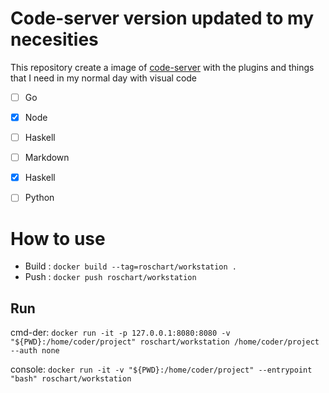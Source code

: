 # Code-server version updated to my necesities

This repository create a image of [code-server](https://github.com/cdr/code-server) with the plugins and things that I need in my normal day with visual code

* [ ] Go
* [x] Node
* [ ] Haskell
* [ ] Markdown
* [x] Haskell
* [ ] Python


# How to use

* Build : `docker build --tag=roschart/workstation .`
* Push : `docker push roschart/workstation`

## Run
cmd-der: `docker run -it -p 127.0.0.1:8080:8080 -v "${PWD}:/home/coder/project" roschart/workstation /home/coder/project --auth none`

console: `docker run -it -v "${PWD}:/home/coder/project" --entrypoint "bash" roschart/workstation`


